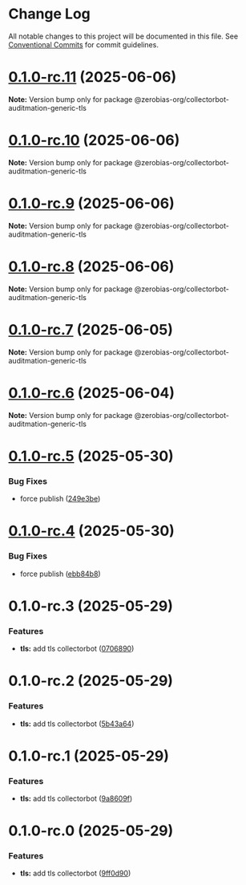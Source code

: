 # Change Log

All notable changes to this project will be documented in this file.
See [Conventional Commits](https://conventionalcommits.org) for commit guidelines.

# [0.1.0-rc.11](https://github.com/zerobias-org/collectorbot/compare/@zerobias-org/collectorbot-auditmation-generic-tls@0.1.0-rc.10...@zerobias-org/collectorbot-auditmation-generic-tls@0.1.0-rc.11) (2025-06-06)

**Note:** Version bump only for package @zerobias-org/collectorbot-auditmation-generic-tls





# [0.1.0-rc.10](https://github.com/zerobias-org/collectorbot/compare/@zerobias-org/collectorbot-auditmation-generic-tls@0.1.0-rc.9...@zerobias-org/collectorbot-auditmation-generic-tls@0.1.0-rc.10) (2025-06-06)

**Note:** Version bump only for package @zerobias-org/collectorbot-auditmation-generic-tls





# [0.1.0-rc.9](https://github.com/zerobias-org/collectorbot/compare/@zerobias-org/collectorbot-auditmation-generic-tls@0.1.0-rc.8...@zerobias-org/collectorbot-auditmation-generic-tls@0.1.0-rc.9) (2025-06-06)

**Note:** Version bump only for package @zerobias-org/collectorbot-auditmation-generic-tls





# [0.1.0-rc.8](https://github.com/zerobias-org/collectorbot/compare/@zerobias-org/collectorbot-auditmation-generic-tls@0.1.0-rc.7...@zerobias-org/collectorbot-auditmation-generic-tls@0.1.0-rc.8) (2025-06-06)

**Note:** Version bump only for package @zerobias-org/collectorbot-auditmation-generic-tls





# [0.1.0-rc.7](https://github.com/zerobias-org/collectorbot/compare/@zerobias-org/collectorbot-auditmation-generic-tls@0.1.0-rc.6...@zerobias-org/collectorbot-auditmation-generic-tls@0.1.0-rc.7) (2025-06-05)

**Note:** Version bump only for package @zerobias-org/collectorbot-auditmation-generic-tls





# [0.1.0-rc.6](https://github.com/zerobias-org/collectorbot/compare/@zerobias-org/collectorbot-auditmation-generic-tls@0.1.0-rc.5...@zerobias-org/collectorbot-auditmation-generic-tls@0.1.0-rc.6) (2025-06-04)

**Note:** Version bump only for package @zerobias-org/collectorbot-auditmation-generic-tls





# [0.1.0-rc.5](https://github.com/zerobias-org/collectorbot/compare/@zerobias-org/collectorbot-auditmation-generic-tls@0.1.0-rc.4...@zerobias-org/collectorbot-auditmation-generic-tls@0.1.0-rc.5) (2025-05-30)


### Bug Fixes

* force publish ([249e3be](https://github.com/zerobias-org/collectorbot/commit/249e3bebf7c0c13577006f2354a88273f07fc310))





# [0.1.0-rc.4](https://github.com/zerobias-org/collectorbot/compare/@zerobias-org/collectorbot-auditmation-generic-tls@0.1.0-rc.3...@zerobias-org/collectorbot-auditmation-generic-tls@0.1.0-rc.4) (2025-05-30)


### Bug Fixes

* force publish ([ebb84b8](https://github.com/zerobias-org/collectorbot/commit/ebb84b848b234109e420b1019fbeab24285acc56))





# 0.1.0-rc.3 (2025-05-29)


### Features

* **tls:** add tls collectorbot ([0706890](https://github.com/zerobias-org/collectorbot/commit/070689013777301e9f5ec71c6a8bd67e490d5a8c))





# 0.1.0-rc.2 (2025-05-29)


### Features

* **tls:** add tls collectorbot ([5b43a64](https://github.com/zerobias-org/collectorbot/commit/5b43a64989bd174e10d1e23a441f6b7efc37bf39))





# 0.1.0-rc.1 (2025-05-29)


### Features

* **tls:** add tls collectorbot ([9a8609f](https://github.com/zerobias-org/collectorbot/commit/9a8609f488010855882a907ed81bb77eb4c93d34))





# 0.1.0-rc.0 (2025-05-29)


### Features

* **tls:** add tls collectorbot ([9ff0d90](https://github.com/zerobias-org/collectorbot/commit/9ff0d9052b77d27461379e1058a0a4bd8a800674))
